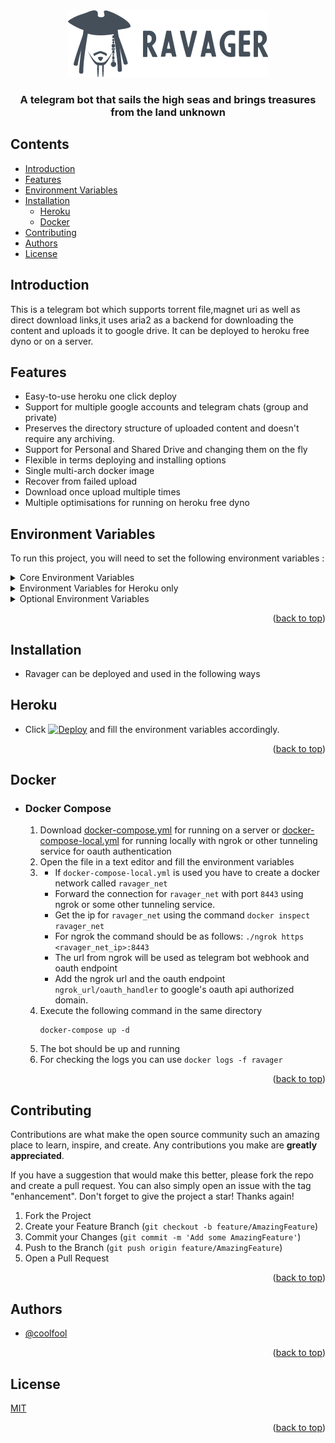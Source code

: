 <div align="center" id = "top">
  <img src="ravager.png"  alt="ravager logo"/>
  <h3>A telegram bot that sails the high seas and brings treasures from the land unknown</h3> 
</div>

## Contents
- [Introduction](#Introduction)
- [Features](#Features)
- [Environment Variables](#Environment-Variables)
- [Installation](#Installation)
  - [Heroku](#Heroku)
  - [Docker](#Docker)
- [Contributing](#Contributing)
- [Authors](#Authors)
- [License](#License)

## Introduction

This is a telegram bot which supports torrent file,magnet uri as well as direct download links,it uses aria2 as a backend 
for downloading the content and uploads it to google drive. It can be deployed to heroku free dyno or on a server.

## Features

- Easy-to-use heroku one click deploy
- Support for multiple google accounts and telegram chats (group and private)
- Preserves the directory structure of uploaded content and doesn't require any archiving.
- Support for Personal and Shared Drive and changing them on the fly
- Flexible in terms deploying and installing options
- Single multi-arch docker image
- Recover from failed upload
- Download once upload multiple times
- Multiple optimisations for running on heroku free dyno


## Environment Variables
To run this project, you will need to set the following environment variables :
<details>
    <summary>Core Environment Variables</summary>
    <ul>
        <details>
            <summary>APP_URL</summary>
            <p></p>
        </details>
        <details> 
            <summary>CLIENT_CONFIG</summary>
            <p></p>
        </details>
        <details>
            <summary>REDIS_URL</summary>
            <p></p>
        </details> 
        <details>
            <summary>BOT_TOKEN</summary>
            <p></p>
        </details>
        <details>
            <summary>STATE_SECRET_KEY</summary>
            <p></p>
        </details>
        <details>
            <summary>BOT_URL</summary>
            <p></p>
        </details>
        <details>
            <summary>ALLOWLIST</summary>
            <p></p>
        </details>
        <details>
            <summary>GROUP_PASSWORD</summary>
            <p></p>
        </details>
        <details>
            <summary>USER_PASSWORD</summary>
            <p></p>
        </details> 
    </ul>
</details>
<details>
    <summary>Environment Variables for Heroku only</summary>
    <ul>
    <details>
        <summary>KEEP_HEROKU_ALIVE</summary>
        <p></p>
    </details>
    <details>
        <summary>HEROKU_API_TOKEN</summary>
        <p></p>
    </details>
    </ul>
</details>
<details>
    <summary>Optional Environment Variables</summary>
    <ul>
        <details>
        <summary>OAUTH_URL</summary>
        <p></p>
        </details>
        <details>
        <summary>DATABASE_URL</summary>
        <p></p>
        </details>
        <details>
        <summary>REDIS_URL</summary>
        <p></p>
        </details>
        <details>
        <summary>LOG_LEVEL</summary>
        <p></p>
        </details>
        <details>
        <summary>PORT</summary>
        <p></p>
        </details>
    </ul>
</details>

<p align="right">(<a href="#top">back to top</a>)</p>

## Installation
- Ravager can be deployed and used in the following ways

## Heroku
- Click [![Deploy](https://www.herokucdn.com/deploy/button.svg)](https://heroku.com/deploy?template=https://github.com/coolfool/ravager) and fill the environment variables accordingly. 
<p align="right">(<a href="#top">back to top</a>)</p>

## Docker

- ### Docker Compose
    1) Download [docker-compose.yml]() for running on a server or [docker-compose-local.yml]() for running locally with ngrok or other tunneling service for oauth authentication
    2) Open the file in a text editor and fill the environment variables
    3) - If `docker-compose-local.yml` is used you have to create a docker network called `ravager_net`
       - Forward the connection for `ravager_net` with port `8443` using ngrok or some other tunneling service.
       - Get the ip for `ravager_net` using the command `docker inspect ravager_net`
       - For ngrok the command should be as follows: `./ngrok https <ravager_net_ip>:8443`
       - The url from ngrok will be used as telegram bot webhook and oauth endpoint
       - Add the ngrok url and the oauth endpoint `ngrok_url/oauth_handler` to google's oauth api authorized domain.
    4) Execute the following command in the same directory
        ```
        docker-compose up -d
        ```
    5) The bot should be up and running
    6) For checking the logs you can use `docker logs -f ravager`
<p align="right">(<a href="#top">back to top</a>)</p>

## Contributing

Contributions are what make the open source community such an amazing place to learn, inspire, and create. Any contributions you make are **greatly appreciated**.

If you have a suggestion that would make this better, please fork the repo and create a pull request. You can also simply open an issue with the tag "enhancement".
Don't forget to give the project a star! Thanks again!

1. Fork the Project
2. Create your Feature Branch (`git checkout -b feature/AmazingFeature`)
3. Commit your Changes (`git commit -m 'Add some AmazingFeature'`)
4. Push to the Branch (`git push origin feature/AmazingFeature`)
5. Open a Pull Request

<p align="right">(<a href="#top">back to top</a>)</p>


## Authors

- [@coolfool](https://www.github.com/coolfool)

<p align="right">(<a href="#top">back to top</a>)</p>

## License

[MIT](https://choosealicense.com/licenses/mit/)

<p align="right">(<a href="#top">back to top</a>)</p>

